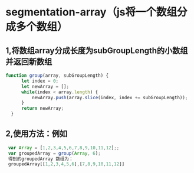 # segmentation-array（js将一个数组分成多个数组）
## 1,将数组array分成长度为subGroupLength的小数组并返回新数组
```js
function group(array, subGroupLength) {
      let index = 0;
      let newArray = [];
      while(index < array.length) {
          newArray.push(array.slice(index, index += subGroupLength));
      }
      return newArray;
  }
```
## 2,使用方法：例如
```js
 var Array = [1,2,3,4,5,6,7,8,9,10,11,12];;
 var groupedArray = group(Array, 6);
 得到的groupedArray 数组为：
 groupedArray[[1,2,3,4,5,6],[7,8,9,10,11,12]]
 ```
